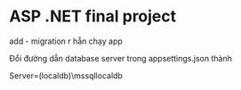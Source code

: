 # ASP .NET final project
 

 add - migration r hẵn chạy app


 Đổi đường dẫn database server trong appsettings.json thành 

 Server=(localdb)\\mssqllocaldb
